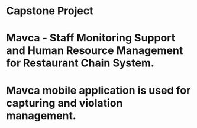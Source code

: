 # Capstone Project
# Mavca -  Staff Monitoring Support and Human Resource Management for Restaurant Chain System.
# Mavca mobile application is used for capturing and violation management.

